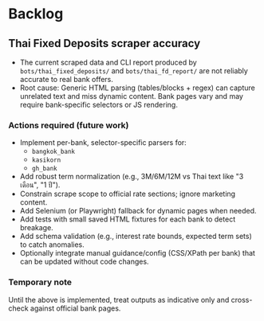 # Backlog

## Thai Fixed Deposits scraper accuracy
- The current scraped data and CLI report produced by `bots/thai_fixed_deposits/` and `bots/thai_fd_report/` are not reliably accurate to real bank offers.
- Root cause: Generic HTML parsing (tables/blocks + regex) can capture unrelated text and miss dynamic content. Bank pages vary and may require bank-specific selectors or JS rendering.

### Actions required (future work)
- Implement per-bank, selector-specific parsers for:
  - `bangkok_bank`
  - `kasikorn`
  - `gh_bank`
- Add robust term normalization (e.g., 3M/6M/12M vs Thai text like "3 เดือน", "1 ปี").
- Constrain scrape scope to official rate sections; ignore marketing content.
- Add Selenium (or Playwright) fallback for dynamic pages when needed.
- Add tests with small saved HTML fixtures for each bank to detect breakage.
- Add schema validation (e.g., interest rate bounds, expected term sets) to catch anomalies.
- Optionally integrate manual guidance/config (CSS/XPath per bank) that can be updated without code changes.

### Temporary note
Until the above is implemented, treat outputs as indicative only and cross-check against official bank pages.
